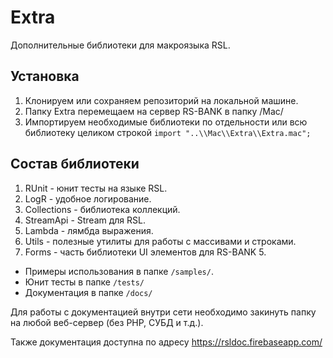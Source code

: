 # Extra
Дополнительные библиотеки для макроязыка RSL.

## Установка

1) Клонируем или сохраняем репозиторий на локальной машине.
2) Папку Extra перемещаем на сервер RS-BANK в папку /Mac/
3) Импортируем необходимые библиотеки по отдельности или всю библиотеку целиком строкой
`import "..\\Mac\\Extra\\Extra.mac";`

## Состав библиотеки

1) RUnit - юнит тесты на языке RSL.
2) LogR  - удобное логирование.
3) Collections - библиотека коллекций.
4) StreamApi - Stream для RSL.
5) Lambda - лямбда выражения.
6) Utils - полезные утилиты для работы с массивами и строками.
7) Forms - часть библиотеки UI элементов для RS-BANK 5.

- Примеры использования в папке `/samples/`.
- Юнит тесты в папке `/tests/`
- Документация в папке `/docs/`

Для работы с документацией внутри сети необходимо закинуть папку на любой веб-сервер (без PHP, СУБД и т.д.).

Также документация доступна по адресу https://rsldoc.firebaseapp.com/


